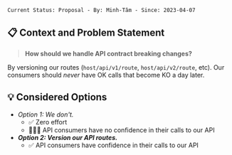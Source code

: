 ```text
Current Status: Proposal - By: Minh-Tâm - Since: 2023-04-07
```

## 📋 Context and Problem Statement
> **How should we handle API contract breaking changes?**

By versioning our routes (`host/api/v1/route`, `host/api/v2/route`, etc). Our consumers should _never_ have OK calls that become KO a day later.

## 💡 Considered Options
* _Option 1: We don't._
    * ✅ Zero effort
    * 🚫🚫🚫 API consumers have no confidence in their calls to our API
* **_Option 2: Version our API routes._**
    * ✅ API consumers have confidence in their calls to our API
